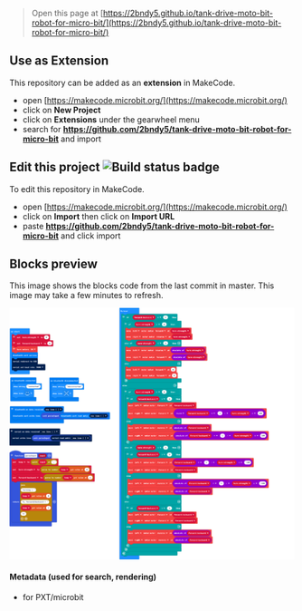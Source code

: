 
> Open this page at [https://2bndy5.github.io/tank-drive-moto-bit-robot-for-micro-bit/](https://2bndy5.github.io/tank-drive-moto-bit-robot-for-micro-bit/)

## Use as Extension

This repository can be added as an **extension** in MakeCode.

* open [https://makecode.microbit.org/](https://makecode.microbit.org/)
* click on **New Project**
* click on **Extensions** under the gearwheel menu
* search for **https://github.com/2bndy5/tank-drive-moto-bit-robot-for-micro-bit** and import

## Edit this project ![Build status badge](https://github.com/2bndy5/tank-drive-moto-bit-robot-for-micro-bit/workflows/MakeCode/badge.svg)

To edit this repository in MakeCode.

* open [https://makecode.microbit.org/](https://makecode.microbit.org/)
* click on **Import** then click on **Import URL**
* paste **https://github.com/2bndy5/tank-drive-moto-bit-robot-for-micro-bit** and click import

## Blocks preview

This image shows the blocks code from the last commit in master.
This image may take a few minutes to refresh.

![A rendered view of the blocks](https://github.com/2bndy5/tank-drive-moto-bit-robot-for-micro-bit/raw/master/.github/makecode/blocks.png)

#### Metadata (used for search, rendering)

* for PXT/microbit
<script src="https://makecode.com/gh-pages-embed.js"></script><script>makeCodeRender("{{ site.makecode.home_url }}", "{{ site.github.owner_name }}/{{ site.github.repository_name }}");</script>
